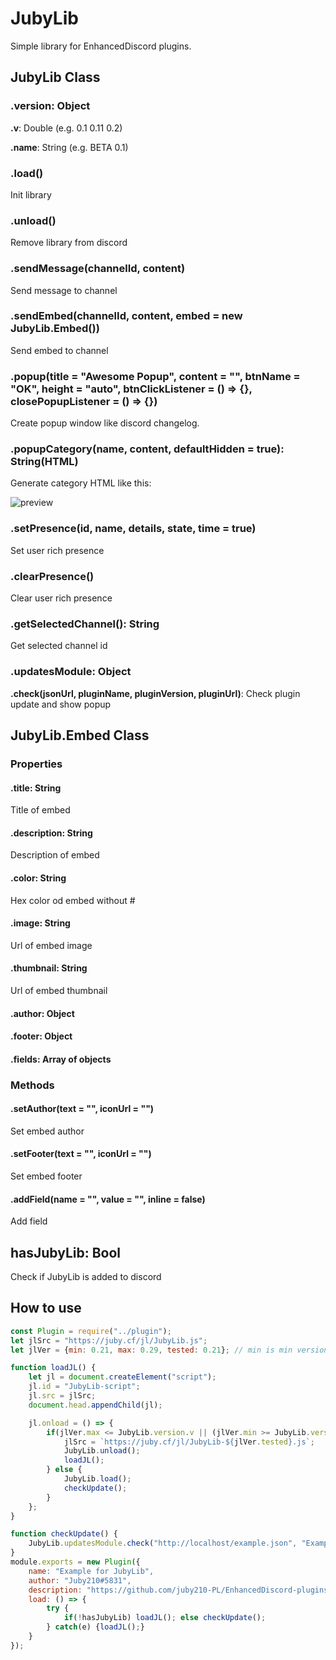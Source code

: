 # JubyLib
Simple library for EnhancedDiscord plugins.

## JubyLib Class
### .version: Object
**.v**: Double (e.g. 0.1 0.11 0.2)

**.name**: String (e.g. BETA 0.1)

### .load()
Init library

### .unload()
Remove library from discord

### .sendMessage(channelId, content)
Send message to channel

### .sendEmbed(channelId, content, embed = new JubyLib.Embed())
Send embed to channel

### .popup(title = "Awesome Popup", content = "", btnName = "OK", height = "auto", btnClickListener = () => {}, closePopupListener = () => {})
Create popup window like discord changelog.

### .popupCategory(name, content, defaultHidden = true): String(HTML)
Generate category HTML like this:

![preview](https://i.imgur.com/kRbIU2b.gif)

### .setPresence(id, name, details, state, time = true)
Set user rich presence

### .clearPresence()
Clear user rich presence

### .getSelectedChannel(): String
Get selected channel id

### .updatesModule: Object
**.check(jsonUrl, pluginName, pluginVersion, pluginUrl)**: Check plugin update and show popup

## JubyLib.Embed Class
### Properties
#### .title: String
Title of embed

#### .description: String
Description of embed

#### .color: String
Hex color od embed without #

#### .image: String
Url of embed image

#### .thumbnail: String
Url of embed thumbnail

#### .author: Object
#### .footer: Object
#### .fields: Array of objects

### Methods
#### .setAuthor(text = "", iconUrl = "")
Set embed author

#### .setFooter(text = "", iconUrl = "")
Set embed footer

#### .addField(name = "", value = "", inline = false)
Add field

## hasJubyLib: Bool
Check if JubyLib is added to discord

## How to use
```js
const Plugin = require("../plugin");
let jlSrc = "https://juby.cf/jl/JubyLib.js";
let jlVer = {min: 0.21, max: 0.29, tested: 0.21}; // min is min version supported; max is max version supported; tested is tested version

function loadJL() {
    let jl = document.createElement("script");
    jl.id = "JubyLib-script";
    jl.src = jlSrc;
    document.head.appendChild(jl);

    jl.onload = () => {
        if(jlVer.max <= JubyLib.version.v || (jlVer.min >= JubyLib.version.v && jlVer.min != JubyLib.version.v)) {
            jlSrc = `https://juby.cf/jl/JubyLib-${jlVer.tested}.js`;
            JubyLib.unload();
            loadJL();
        } else {
            JubyLib.load();
            checkUpdate();
        }
    };
}

function checkUpdate() {
    JubyLib.updatesModule.check("http://localhost/example.json", "Example", 1.0, "http://localhost/example.js");
}
module.exports = new Plugin({
    name: "Example for JubyLib",
    author: "Juby210#5831",
    description: "https://github.com/juby210-PL/EnhancedDiscord-plugins",
    load: () => {
        try {
            if(!hasJubyLib) loadJL(); else checkUpdate();
        } catch(e) {loadJL();}
    }
});
```